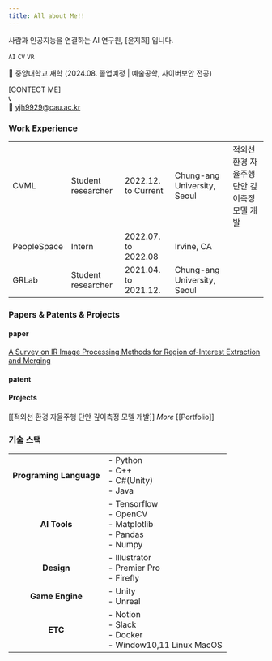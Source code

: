 ```yaml
---
title: All about Me!!
---
```

사람과 인공지능을 연결하는 AI 연구원, [윤지희] 입니다.

`AI` `CV` `VR`

🏫 중앙대학교 재학
(2024.08. 졸업예정 | 예술공학, 사이버보안 전공)

[CONTECT ME]</br>
📞</br>
📩 [yjh9929@cau.ac.kr](mailto:yjh9929@cau.ac.kr)</br>

### Work Experience
|             |                    |                      |                             |                           |
| ----------- | ------------------ | -------------------- | --------------------------- | ------------------------- |
| CVML        | Student researcher | 2022.12. to Current  | Chung-ang University, Seoul | 적외선 환경 자율주행 단안 깊이측정 모델 개발 |
| PeopleSpace | Intern             | 2022.07. to 2022.08  | Irvine, CA                  |                           |
| GRLab       | Student researcher | 2021.04. to 2021.12. | Chung-ang University, Seoul |                           |


### Papers & Patents & Projects
#### paper
[A Survey on IR Image Processing Methods for Region of-Interest Extraction and Merging](https://www.dbpia.co.kr/journal/articleDetail?nodeId=NODE11522840&nodeId=NODE11522840&medaTypeCode=185005&isPDFSizeAllowed=true&locale=ko&articleTitle=A+Survey+on+IR+Image+Processing+Methods+for+Region+of-Interest+Extraction+and+Merging&articleTitleEn=A+Survey+on+IR+Image+Processing+Methods+for+Region+of-Interest+Extraction+and+Merging&language=ko_KR&hasTopBanner=true)
#### patent
#### Projects
[[적외선 환경 자율주행 단안 깊이측정 모델 개발]]
_More_
[[Portfolio]]

### 기술 스택

|                         |                                                                 |
| :---------------------: | --------------------------------------------------------------- |
| **Programing Language** | - Python<br>- C++<br>- C#(Unity)<br>- Java                      |
|      **AI Tools**       | - Tensorflow<br>- OpenCV<br>- Matplotlib<br>- Pandas<br>- Numpy |
|       **Design**        | - Illustrator<br>- Premier Pro<br>- Firefly                     |
|     **Game Engine**     | - Unity<br>- Unreal                                             |
|         **ETC**         | - Notion<br>- Slack<br>- Docker<br>- Window10,11 Linux MacOS    |

|                         |                                                                 |
| :---------------------: | --------------------------------------------------------------- |
